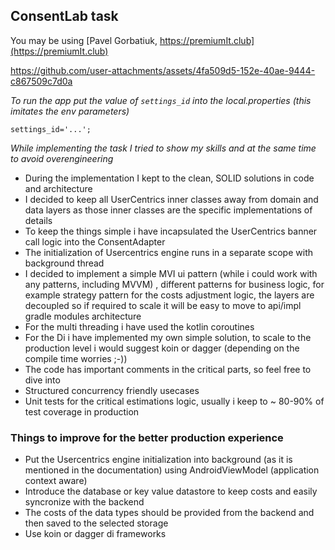 ## ConsentLab task
You may be using [Pavel Gorbatiuk, https://premiumIt.club](https://premiumIt.club)

https://github.com/user-attachments/assets/4fa509d5-152e-40ae-9444-c867509c7d0a

_To run the app put the value of `settings_id` into the local.properties (this imitates the env parameters)_
```
settings_id='...';
```
_While implementing the task I tried to show my skills and at the same time to avoid overengineering_

+ During the implementation I kept to the clean, SOLID solutions in code and architecture
+ I decided to keep all UserCentrics inner classes away from domain and data layers as those inner classes are the specific implementations of details
+ To keep the things simple i have incapsulated the UserCentrics banner call logic into the ConsentAdapter
+ The initialization of Usercentrics engine runs in a separate scope with background thread
+ I decided to implement a simple MVI ui pattern (while i could work with any patterns, including MVVM) , different patterns for business logic, for example strategy pattern for the costs adjustment logic, the layers are decoupled so if required to scale it will be easy to move to api/impl gradle modules architecture
+ For the multi threading i have used the kotlin coroutines
+ For the Di i have implemented my own simple solution, to scale to the production level i would suggest koin or dagger (depending on the compile time worries ;-))
+ The code has important comments in the critical parts, so feel free to dive into
+ Structured concurrency friendly usecases
+ Unit tests for the critical estimations logic, usually i keep to ~ 80-90% of test coverage in production

### Things to improve for the better production experience
+ Put the Usercentrics engine initialization into background (as it is mentioned in the documentation) using AndroidViewModel (application context aware)
+ Introduce the database or key value datastore to keep costs and easily syncronize with the backend
+ The costs of the data types should be provided from the backend and then saved to the selected storage
+ Use koin or dagger di frameworks